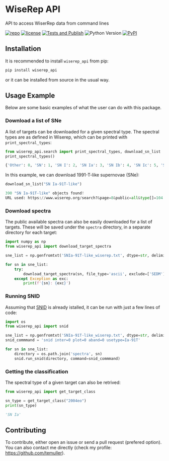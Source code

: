 # WiseRep API
API to access WiserRep data from command lines

[![repo](https://img.shields.io/badge/GitHub-temuller%2Fwiserep_api-blue.svg?style=flat)](https://github.com/temuller/wiserep_api)
[![license](http://img.shields.io/badge/license-MIT-blue.svg?style=flat)](https://github.com/temuller/wiserep_api/blob/master/LICENSE)
[![Tests and Publish](https://github.com/temuller/wiserep_api/actions/workflows/main.yml/badge.svg)](https://github.com/temuller/wiserep_api/actions/workflows/main.yml)
![Python Version](https://img.shields.io/badge/Python-3.9%2B-blue)
[![PyPI](https://img.shields.io/pypi/v/wiserep_api?label=PyPI&logo=pypi&logoColor=white)](https://pypi.org/project/wiserep_api/)

## Installation

It is recommended to install ``wiserep_api`` from pip:

```python
pip install wiserep_api
```
or it can be installed from source in the usual way.

## Usage Example

Below are some basic examples of what the user can do with this package.

### Download a list of SNe

A list of targets can be downloaded for a given spectral type. The spectral types are as defined in Wiserep, which can be printed with ``print_spectral_types``:

```python
from wiserep_api.search import print_spectral_types, download_sn_list
print_spectral_types()
```
```python
{'Other': 0, 'SN': 1, 'SN I': 2, 'SN Ia': 3, 'SN Ib': 4, 'SN Ic': 5, 'SN Ib/c': 6, 'SN Ic-BL': 7, 'SN Ib - Ca-rich': 8, 'SN Ibn': 9, 'SN II': 10, 'SN IIP': 11, 'SN IIL': 12, 'SN IIn': 13, 'SN IIb': 14, 'SN I-faint': 15, 'SN I-rapid': 16, 'SLSN-I': 18, 'SLSN-II': 19, 'SLSN-R': 20, 'Afterglow': 23, 'LBV': 24, 'ILRT': 25, 'Nova': 26, 'CV': 27, 'Varstar': 28, 'AGN': 29, 'Galaxy': 30, 'QSO': 31, 'Std-spec': 50, 'Gap': 60, 'Gap I': 61, 'Gap II': 62, 'SN impostor': 99, 'SN Ia-pec': 100, 'SN Ia-SC': 102, 'SN Ia-91bg-like': 103, 'SN Ia-91T-like': 104, 'SN Ia-02cx-like': 105, 'SN Ia-CSM': 106, 'SN Ib-pec': 107, 'SN Ic-pec': 108, 'SN II-pec': 110, 'SN IIn-pec': 112, 'TDE': 120, 'WR': 200, 'WR-WN': 201, 'WR-WC': 202, 'WR-WO': 203, 'M dwarf': 210}
```
In this example, we can download 1991-T-like supernovae (SNe):

```python
download_sn_list("SN Ia-91T-like")
```
```python
390 "SN Ia-91T-like" objects found!
URL used: https://www.wiserep.org/search?&page=8&public=all&type[]=104
```

### Download spectra

The public available spectra can also be easily downloaded for a list of targets. These will be saved under the ``spectra`` directory, in a separate directory for each target:

```python
import numpy as np
from wiserep_api import download_target_spectra

sne_list = np.genfromtxt('SNIa-91T-like_wiserep.txt', dtype=str, delimiter='\n')

for sn in sne_list:
    try:
        download_target_spectra(sn, file_type='ascii', exclude=['SEDM'])
    except Exception as exc:
        print(f'{sn}: {exc}')
```

### Running SNID

Assuming that [SNID](https://people.lam.fr/blondin.stephane/software/snid/) is already istalled, it can be run with just a few lines of code:

```python
import os
from wiserep_api import snid

sne_list = np.genfromtxt('SNIa-91T-like_wiserep.txt', dtype=str, delimiter='\n')
snid_commmand = 'snid inter=0 plot=0 aband=0 usetype=Ia-91T'

for sn in sne_list:
    directory = os.path.join('spectra', sn)
    snid.run_snid(directory, command=snid_commmand)
```

### Getting the classification

The spectral type of a given target can also be retrived:

```python
from wiserep_api import get_target_class

sn_type = get_target_class("2004eo")
print(sn_type)
```
```python
'SN Ia'
```


## Contributing

To contribute, either open an issue or send a pull request (prefered option). You can also contact me directly (check my profile: https://github.com/temuller).